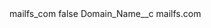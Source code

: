 <?xml version="1.0" encoding="UTF-8"?>
<CustomMetadata xmlns="http://soap.sforce.com/2006/04/metadata" xmlns:xsi="http://www.w3.org/2001/XMLSchema-instance" xmlns:xsd="http://www.w3.org/2001/XMLSchema">
    <label>mailfs_com</label>
    <protected>false</protected>
    <values>
        <field>Domain_Name__c</field>
        <value xsi:type="xsd:string">mailfs.com</value>
    </values>
</CustomMetadata>
